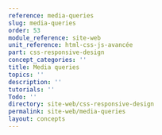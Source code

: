 ```yaml
---
reference: media-queries
slug: media-queries
order: 53
module_reference: site-web
unit_reference: html-css-js-avancée
part: css-responsive-design
concept_categories: ''
title: Media queries
topics: ''
description: ''
tutorials: ''
Todo: ''
directory: site-web/css-responsive-design
permalink: site-web/media-queries
layout: concepts
---
```


